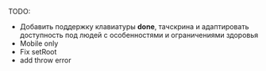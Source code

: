 TODO:
* Добавить поддержку клавиатуры **done**, тачскрина и адаптировать доступность под людей с особенностями и ограничениями здоровья
* Mobile only
* Fix setRoot
* add throw error